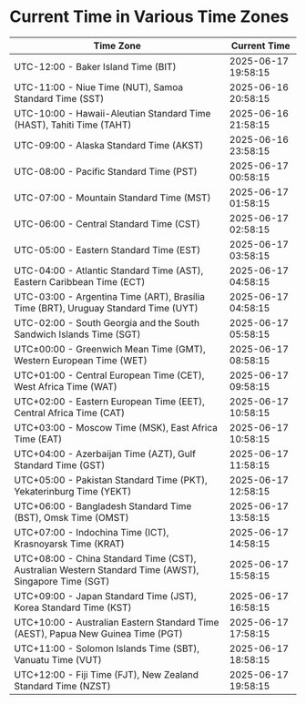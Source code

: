 # Current Time in Various Time Zones

| Time Zone | Current Time |
|-----------|--------------|
| UTC-12:00 - Baker Island Time (BIT) | 2025-06-17 19:58:15 |
| UTC-11:00 - Niue Time (NUT), Samoa Standard Time (SST) | 2025-06-16 20:58:15 |
| UTC-10:00 - Hawaii-Aleutian Standard Time (HAST), Tahiti Time (TAHT) | 2025-06-16 21:58:15 |
| UTC-09:00 - Alaska Standard Time (AKST) | 2025-06-16 23:58:15 |
| UTC-08:00 - Pacific Standard Time (PST) | 2025-06-17 00:58:15 |
| UTC-07:00 - Mountain Standard Time (MST) | 2025-06-17 01:58:15 |
| UTC-06:00 - Central Standard Time (CST) | 2025-06-17 02:58:15 |
| UTC-05:00 - Eastern Standard Time (EST) | 2025-06-17 03:58:15 |
| UTC-04:00 - Atlantic Standard Time (AST), Eastern Caribbean Time (ECT) | 2025-06-17 04:58:15 |
| UTC-03:00 - Argentina Time (ART), Brasília Time (BRT), Uruguay Standard Time (UYT) | 2025-06-17 04:58:15 |
| UTC-02:00 - South Georgia and the South Sandwich Islands Time (SGT) | 2025-06-17 05:58:15 |
| UTC±00:00 - Greenwich Mean Time (GMT), Western European Time (WET) | 2025-06-17 08:58:15 |
| UTC+01:00 - Central European Time (CET), West Africa Time (WAT) | 2025-06-17 09:58:15 |
| UTC+02:00 - Eastern European Time (EET), Central Africa Time (CAT) | 2025-06-17 10:58:15 |
| UTC+03:00 - Moscow Time (MSK), East Africa Time (EAT) | 2025-06-17 10:58:15 |
| UTC+04:00 - Azerbaijan Time (AZT), Gulf Standard Time (GST) | 2025-06-17 11:58:15 |
| UTC+05:00 - Pakistan Standard Time (PKT), Yekaterinburg Time (YEKT) | 2025-06-17 12:58:15 |
| UTC+06:00 - Bangladesh Standard Time (BST), Omsk Time (OMST) | 2025-06-17 13:58:15 |
| UTC+07:00 - Indochina Time (ICT), Krasnoyarsk Time (KRAT) | 2025-06-17 14:58:15 |
| UTC+08:00 - China Standard Time (CST), Australian Western Standard Time (AWST), Singapore Time (SGT) | 2025-06-17 15:58:15 |
| UTC+09:00 - Japan Standard Time (JST), Korea Standard Time (KST) | 2025-06-17 16:58:15 |
| UTC+10:00 - Australian Eastern Standard Time (AEST), Papua New Guinea Time (PGT) | 2025-06-17 17:58:15 |
| UTC+11:00 - Solomon Islands Time (SBT), Vanuatu Time (VUT) | 2025-06-17 18:58:15 |
| UTC+12:00 - Fiji Time (FJT), New Zealand Standard Time (NZST) | 2025-06-17 19:58:15 |

